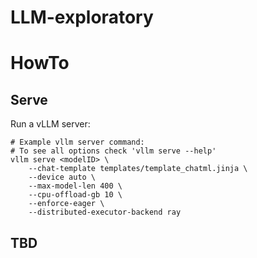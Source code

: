 # LLM-exploratory


# HowTo

## Serve

Run a vLLM server:

```shell
# Example vllm server command:
# To see all options check 'vllm serve --help'
vllm serve <modelID> \
    --chat-template templates/template_chatml.jinja \
    --device auto \
    --max-model-len 400 \
    --cpu-offload-gb 10 \
    --enforce-eager \
    --distributed-executor-backend ray
```

## TBD
